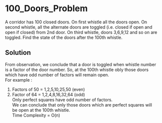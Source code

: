 # 100_Doors_Problem
A corridor has 100 closed doors. On first whistle all the doors open. On second whistle, all the alternate doors are toggled (i.e. closed if open and open if closed) from 2nd door. On third whistle, doors 3,6,9,12 and so on are toggled. Find the state of the doors after the 100th whistle.
## Solution
From observation, we conclude that a door is toggled when whistle number is a factor of the door number. So, at the 100th whistle obly those doors which have odd number of factors will remain open. <br>
For example :
1. Factors of 50 = 1,2,5,10,25,50 (even)
2. Factor of 64 = 1,2,4,8,16,32,64 (odd) <br>
Only perfect squares have odd number of factors. <br>
We can conclude that only those doors which are perfect squares will be open at the 100th whistle. <br>
Time Complexity = O(n)
